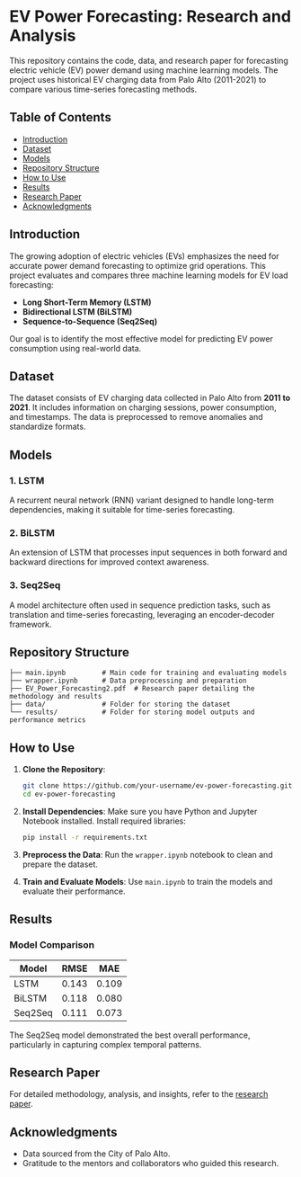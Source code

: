# EV Power Forecasting: Research and Analysis

This repository contains the code, data, and research paper for forecasting electric vehicle (EV) power demand using machine learning models. The project uses historical EV charging data from Palo Alto (2011-2021) to compare various time-series forecasting methods.

## Table of Contents
- [Introduction](#introduction)
- [Dataset](#dataset)
- [Models](#models)
- [Repository Structure](#repository-structure)
- [How to Use](#how-to-use)
- [Results](#results)
- [Research Paper](#research-paper)
- [Acknowledgments](#acknowledgments)

## Introduction

The growing adoption of electric vehicles (EVs) emphasizes the need for accurate power demand forecasting to optimize grid operations. This project evaluates and compares three machine learning models for EV load forecasting:

- **Long Short-Term Memory (LSTM)**
- **Bidirectional LSTM (BiLSTM)**
- **Sequence-to-Sequence (Seq2Seq)**

Our goal is to identify the most effective model for predicting EV power consumption using real-world data.

## Dataset

The dataset consists of EV charging data collected in Palo Alto from **2011 to 2021**. It includes information on charging sessions, power consumption, and timestamps. The data is preprocessed to remove anomalies and standardize formats.

## Models

### 1. LSTM
A recurrent neural network (RNN) variant designed to handle long-term dependencies, making it suitable for time-series forecasting.

### 2. BiLSTM
An extension of LSTM that processes input sequences in both forward and backward directions for improved context awareness.

### 3. Seq2Seq
A model architecture often used in sequence prediction tasks, such as translation and time-series forecasting, leveraging an encoder-decoder framework.

## Repository Structure

```
├── main.ipynb         # Main code for training and evaluating models
├── wrapper.ipynb      # Data preprocessing and preparation
├── EV_Power_Forecasting2.pdf  # Research paper detailing the methodology and results
├── data/              # Folder for storing the dataset
└── results/           # Folder for storing model outputs and performance metrics
```

## How to Use

1. **Clone the Repository**:
   ```bash
   git clone https://github.com/your-username/ev-power-forecasting.git
   cd ev-power-forecasting
   ```

2. **Install Dependencies**:
   Make sure you have Python and Jupyter Notebook installed. Install required libraries:
   ```bash
   pip install -r requirements.txt
   ```

3. **Preprocess the Data**:
   Run the `wrapper.ipynb` notebook to clean and prepare the dataset.

4. **Train and Evaluate Models**:
   Use `main.ipynb` to train the models and evaluate their performance.

## Results

### Model Comparison
| Model      | RMSE   | MAE    |
|------------|--------|--------|
| LSTM       | 0.143  | 0.109  |
| BiLSTM     | 0.118  | 0.080  |
| Seq2Seq    | 0.111  | 0.073  |

The Seq2Seq model demonstrated the best overall performance, particularly in capturing complex temporal patterns.

## Research Paper

For detailed methodology, analysis, and insights, refer to the [research paper](EV_Power_Forecasting2.pdf).

## Acknowledgments

- Data sourced from the City of Palo Alto.
- Gratitude to the mentors and collaborators who guided this research.
